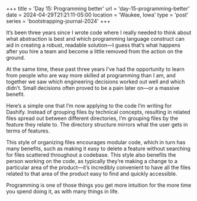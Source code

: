 +++
title = 'Day 15: Programming better'
url = 'day-15-programming-better'
date = 2024-04-29T21:21:11-05:00
location = 'Waukee, Iowa'
type = 'post'
series = 'bootstrapping-journal-2024'
+++

It’s been three years since I wrote code where I really needed to think about what abstraction is best and which programming language construct can aid in creating a robust, readable solution—I guess that’s what happens after you hire a team and become a little removed from the action on the ground.

At the same time, these past three years I’ve had the opportunity to learn from people who are way more skilled at programming than I am, and together we saw which engineering decisions worked out well and which didn’t. Small decisions often proved to be a pain later on—or a massive benefit.

Here’s a simple one that I’m now applying to the code I’m writing for Dashify. Instead of grouping files by technical concepts, resulting in related files spread out between different directories, I’m grouping files by the feature they relate to. The directory structure mirrors what the user gets in terms of features.

This style of organizing files encourages modular code, which in turn has many benefits, such as making it easy to delete a feature without searching for files scattered throughout a codebase. This style also benefits the person working on the code, as typically they’re making a change to a particular area of the product—it’s incredibly convenient to have all the files related to that area of the product easy to find and quickly accessible.

Programming is one of those things you get more intuition for the more time you spend doing it, as with many things in life.
